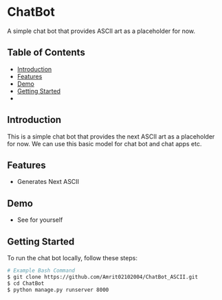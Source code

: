 # ChatBot

A simple chat bot that provides ASCII art as a placeholder for now.

## Table of Contents

- [Introduction](#introduction)
- [Features](#features)
- [Demo](#demo)
- [Getting Started](#getting-started)
- 


## Introduction

This is a simple chat bot that provides the next ASCII art as a placeholder for now.
We can use this basic model for chat bot and chat apps etc.

## Features

-  Generates Next ASCII 

## Demo

-  See for yourself

## Getting Started

To run the chat bot locally, follow these steps:

```bash
# Example Bash Command
$ git clone https://github.com/Amrit02102004/ChatBot_ASCII.git
$ cd ChatBot
$ python manage.py runserver 8000
```

